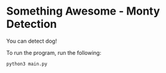 # Something Awesome - Monty Detection

You can detect dog!

To run the program, run the following:

```
python3 main.py
```
